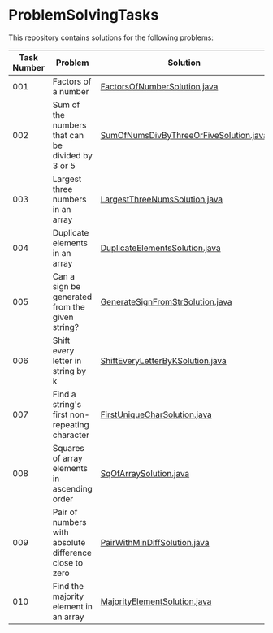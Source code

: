 # ProblemSolvingTasks

This repository contains solutions for the following problems:

| Task Number | Problem                                                | Solution                     |
|-------------|--------------------------------------------------------|------------------------------|
| 001         | Factors of a number                                    | [FactorsOfNumberSolution.java](https://github.com/sahanaranga/ProblemSolvingTasks/blob/594f7849376d5057bb78fb5b43fa157bbce65945/Task%20001/FactorsOfNumberSolution.java) |
| 002         | Sum of the numbers that can be divided by 3 or 5       | [SumOfNumsDivByThreeOrFiveSolution.java](https://github.com/sahanaranga/ProblemSolvingTasks/blob/19bdd2b1973c86493bf2cbc90d9d287275cd4300/Task%20002/SumOfNumsDivByThreeOrFiveSolution.java) |
| 003         | Largest three numbers in an array                      | [LargestThreeNumsSolution.java](https://github.com/sahanaranga/ProblemSolvingTasks/blob/19bdd2b1973c86493bf2cbc90d9d287275cd4300/Task%20003/LargestThreeNumsSolution.java) |
| 004         | Duplicate elements in an array                         | [DuplicateElementsSolution.java](https://github.com/sahanaranga/ProblemSolvingTasks/blob/19bdd2b1973c86493bf2cbc90d9d287275cd4300/Task%20004/DuplicateElementsSolution.java) |
| 005         | Can a sign be generated from the given string?         | [GenerateSignFromStrSolution.java](https://github.com/sahanaranga/ProblemSolvingTasks/blob/19bdd2b1973c86493bf2cbc90d9d287275cd4300/Task%20005/GenerateSignFromStrSolution.java) |
| 006         | Shift every letter in string by k                      | [ShiftEveryLetterByKSolution.java](https://github.com/sahanaranga/ProblemSolvingTasks/blob/19bdd2b1973c86493bf2cbc90d9d287275cd4300/Task%20006/ShiftEveryLetterByKSolution.java) |
| 007         | Find a string's first non-repeating character          | [FirstUniqueCharSolution.java](https://github.com/sahanaranga/ProblemSolvingTasks/blob/18315ead7f983641efecd8ea16abc13e3dbad6a0/Task%20007/FirstUniqueCharSolution.java) |
| 008         | Squares of array elements in ascending order           | [SqOfArraySolution.java](https://github.com/sahanaranga/ProblemSolvingTasks/blob/403fa1677530fa2c3f91c07d2700259804c8758a/Task%20008/SqOfArraySolution.java) |
| 009         | Pair of numbers with absolute difference close to zero | [PairWithMinDiffSolution.java](https://github.com/sahanaranga/ProblemSolvingTasks/blob/1bd15ef1530c9654e31b5c060cd1bccf8309d1fc/Task%20009/PairWithMinDiffSolution.java) |
| 010         | Find the majority element in an array                  | [MajorityElementSolution.java](https://github.com/sahanaranga/ProblemSolvingTasks/blob/781085b83614d70b029befae09d1f69017c9ff13/Task%20010/MajorityElementSolution.java) |              
